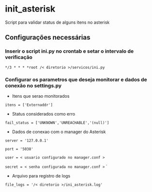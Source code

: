 # init_asterisk
Script para validar status de alguns itens no asterisk

## Configurações necessárias 

### Inserir o script ini.py no crontab e setar o intervalo de verificação

`*/3 * * * *root /< diretorio >/servicos/ini.py`

### Configurar os parametros que deseja monitorar e dados de conexão no settings.py

- Itens que serao monitorados

`
itens = ['Externaddr']
`

- Status considerados como erro

`
fail_status = ['UNKNOWN','UNREACHABLE','(null)']
`

- Dados de conexao com o manager do Asterisk

`server = '127.0.0.1'`

`port = '5038'`

`user = < usuario configurado no manager.conf >`

`secret = < senha configurada no manager.conf >`
`

- Arquivo para registro de logs

`
file_logs = '/< diretorio >/ini_asterisk.log'
`
